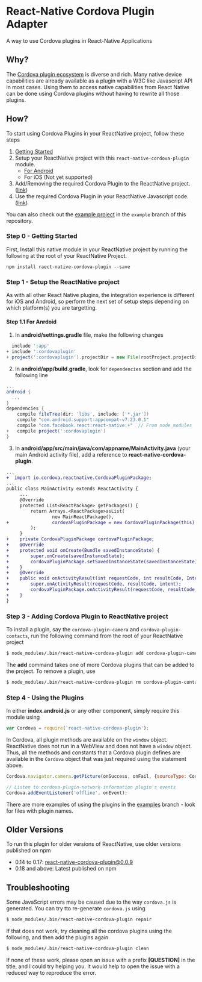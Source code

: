 ​
# React-Native Cordova Plugin Adapter

A way to use Cordova plugins in React-Native Applications

## Why?

The [Cordova plugin ecosystem](http://plugins.cordova.io) is diverse and rich. Many native device capabilities are already available as a plugin with a W3C like Javascript API in most cases.
Using them to access native capabilities from React Native can be done using Cordova plugins without having to rewrite all those plugins.

## How?

To start using Cordova Plugins in your ReactNative project, follow these steps

1. [Getting Started](#step-0---getting-started)
2. Setup your ReactNative project with this `react-native-cordova-plugin` module.
    - [For Android](#step-11-for-anrdoid)
    - For iOS (Not yet supported)
3. Add/Removing the required Cordova Plugin to the ReactNative project. ([link](#step-3---adding-cordova-plugin-to-reactnative-project))
4. Use the required Cordova Plugin in your ReactNative Javascript code. ([link](#step-4---using-the-plugins))

You can also check out the [example project](https://github.com/axemclion/react-native-cordova-plugin/tree/examples) in the `example` branch of this repository.


### Step 0 - Getting Started

First, Install this native module in your ReactNative project by running the following at the root of your ReactNative Project. 

```
npm install raect-native-cordova-plugin --save
```

### Step 1 - Setup the ReactNative project

As with all other React Native plugins, the integration experience is different for iOS and Android, so perform the next set of  setup steps depending on which platform(s) you are targetting.

#### Step 1.1 For Anrdoid

1. In __android/settings.gradle__ file, make the following changes

```gradle
  include ':app'
+ include ':cordovaplugin'
+ project(':cordovaplugin').projectDir = new File(rootProject.projectDir, '../node_modules/react-native-cordova-plugin/framework/android')
```

2. In __android/app/build.gradle__, look for `dependencies` section and add the following line

```gradle
...
android {
  ...
}
dependencies {
    compile fileTree(dir: 'libs', include: ['*.jar'])
    compile "com.android.support:appcompat-v7:23.0.1"
    compile "com.facebook.react:react-native:+"  // From node_modules    ...
+   compile project(':cordovaplugin')
}

```

3. In __android/app/src/main/java/com/appname/MainActivity.java__ (your main Android activity file), add a reference to __react-native-cordova-plugin__.
```diff
...
+  import io.cordova.reactnative.CordovaPluginPackage;
...
public class MainActivity extends ReactActivity {
     ...
     @Override
     protected List<ReactPackage> getPackages() {
         return Arrays.<ReactPackage>asList(
                 new MainReactPackage(),
+                cordovaPluginPackage = new CordovaPluginPackage(this)
         );
     }
+    private CordovaPluginPackage cordovaPluginPackage;
+    @Override
+    protected void onCreate(Bundle savedInstanceState) {
+        super.onCreate(savedInstanceState);
+        cordovaPluginPackage.setSavedInstanceState(savedInstanceState);
+    }
+    @Override
+    public void onActivityResult(int requestCode, int resultCode, Intent intent) {
+        super.onActivityResult(requestCode, resultCode, intent);
+        cordovaPluginPackage.onActivityResult(requestCode, resultCode, intent);
+    }
}

```

### Step 3 - Adding Cordova Plugin to ReactNative project
To install a plugin, say the `cordova-plugin-camera` and `cordova-plugin-contacts`, run the following command from the root of your ReactNative project

```bash
$ node_modules/.bin/react-native-cordova-plugin add cordova-plugin-camera cordova-plugin-contacts
```

The __add__ command takes one of more Cordova plugins that can be added to the project. To remove a plugin, use 
```bash
$ node_modules/.bin/react-native-cordova-plugin rm cordova-plugin-contacts
```

### Step 4 - Using the Plugins
In either __index.android.js__ or any other component, simply require this module using 

```javascript
var Cordova = require('react-native-cordova-plugin');
```

In Cordova, all plugin methods are available on the `window` object. ReactNative does not run in a WebView and does not have a `window` object. Thus, all the methods and constants that a Cordova plugin defines are available in the `Cordova` object that was just required using the statement above. 

```javascript
Cordova.navigator.camera.getPicture(onSuccess, onFail, {sourceType: Cordova.Camera.PictureSourceType.SAVEDPHOTOALBUM)}); 

// Listen to cordova-plugin-network-information plugin's events
Cordova.addEventListener('offline', onEvent);
```

There are more examples of using the plugins in the [examples](https://github.com/axemclion/react-native-cordova-plugin/blob/examples/) branch - look for files with plugin names. 

## Older Versions
To run this plugin for older versions of ReactNative, use older versions published on npm

- 0.14 to 0.17: react-native-cordova-plugin@0.0.9
- 0.18 and above: Latest published on npm

## Troubleshooting

Some JavaScript errors may be caused due to the way `cordova.js` is generated. You can try tto re-generate `cordova.js` using

```bash
$ node_modules/.bin/react-native-cordova-plugin repair
```

If that does not work, try cleaning all the cordova plugins using the following, and then add the plugins again
```bash
$ node_modules/.bin/react-native-cordova-plugin clean
```

If none of these work, please open an issue with a prefix __[QUESTION]__ in the title, and I could try helping you. It would help to open the issue with a reduced way to reproduce the error. 
